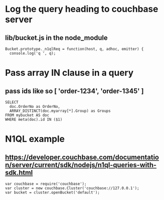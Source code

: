 # Log the query heading to couchbase server
## lib/bucket.js in the node_module
```
Bucket.prototype._n1qlReq = function(host, q, adhoc, emitter) {
  console.log('q ', q);
```

# Pass array IN clause in a query
## pass ids like so [ 'order-1234', 'order-1345' ]
```
SELECT
  doc.OrderNo as OrderNo,
  ARRAY_DISTINCT(doc.myarray[*].Group) as Groups
FROM mybucket AS doc
WHERE meta(doc).id IN ($1)
```

# N1QL example
## https://developer.couchbase.com/documentation/server/current/sdk/nodejs/n1ql-queries-with-sdk.html
```
var couchbase = require('couchbase');
var cluster = new couchbase.Cluster('couchbase://127.0.0.1');
var bucket = cluster.openBucket('default');
```
